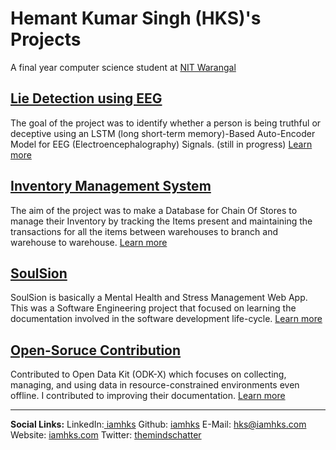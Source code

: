 # Hemant Kumar Singh (HKS)'s Projects
A final year computer science student at [NIT Warangal](https://www.nitw.ac.in/)

## [Lie Detection using EEG](https://iamhks.com/Lie-Detection-using-EEG/)
The goal of the project was to identify whether a person is being truthful or deceptive using an LSTM (long short-term memory)-Based Auto-Encoder Model for EEG (Electroencephalography) Signals. (still in progress) [Learn more](https://iamhks.com/Lie-Detection-using-EEG/)

## [Inventory Management System](https://iamhks.com/Inventory-Management-System)
The aim of the project was to make a Database for Chain Of Stores to manage their Inventory by tracking the Items present and maintaining the transactions for all the items between warehouses to branch and warehouse to warehouse. [Learn more](https://iamhks.com/Inventory-Management-System)

## [SoulSion](https://team-millennials.github.io/)
SoulSion is basically a Mental Health and Stress Management Web App. This was a Software Engineering project that focused on learning the documentation involved in the software development life-cycle. [Learn more](https://team-millennials.github.io/)

## [Open-Soruce Contribution](https://docs.google.com/document/d/1xUEtjmAB7S9dFhSneZTdUXxmnlc89F4Lbg7JkwDpKJQ/edit?usp=sharing)
Contributed to Open Data Kit (ODK-X) which focuses on collecting, managing, and using data in resource-constrained environments even offline. I contributed to improving their documentation. [Learn more](https://docs.google.com/document/d/1xUEtjmAB7S9dFhSneZTdUXxmnlc89F4Lbg7JkwDpKJQ/edit?usp=sharing)
<hr />
<b>Social Links:</b> 
        LinkedIn:<a href="https://www.linkedin.com/in/iamhks"> iamhks</a>   Github: <a href="https://github.com/iamhks">iamhks</a>
        E-Mail: <a href="mailto:hks@iamhks.com">hks@iamhks.com</a>
        Website: <a href="https://iamhks.com">iamhks.com</a>
        Twitter: <a href="https://twitter.com/themindschatter">themindschatter</a>
